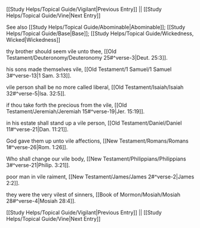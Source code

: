 [[Study Helps/Topical Guide/Vigilant|Previous Entry]]  ||  [[Study Helps/Topical Guide/Vine|Next Entry]]

 See also [[Study Helps/Topical Guide/Abominable|Abominable]]; [[Study Helps/Topical Guide/Base|Base]]; [[Study Helps/Topical Guide/Wickedness, Wicked|Wickedness]]

 thy brother should seem vile unto thee, [[Old Testament/Deuteronomy/Deuteronomy 25#^verse-3|Deut. 25:3]].

 his sons made themselves vile, [[Old Testament/1 Samuel/1 Samuel 3#^verse-13|1 Sam. 3:13]].

 vile person shall be no more called liberal, [[Old Testament/Isaiah/Isaiah 32#^verse-5|Isa. 32:5]].

 if thou take forth the precious from the vile, [[Old Testament/Jeremiah/Jeremiah 15#^verse-19|Jer. 15:19]].

 in his estate shall stand up a vile person, [[Old Testament/Daniel/Daniel 11#^verse-21|Dan. 11:21]].

 God gave them up unto vile affections, [[New Testament/Romans/Romans 1#^verse-26|Rom. 1:26]].

 Who shall change our vile body, [[New Testament/Philippians/Philippians 3#^verse-21|Philip. 3:21]].

 poor man in vile raiment, [[New Testament/James/James 2#^verse-2|James 2:2]].

 they were the very vilest of sinners, [[Book of Mormon/Mosiah/Mosiah 28#^verse-4|Mosiah 28:4]].

[[Study Helps/Topical Guide/Vigilant|Previous Entry]]  ||  [[Study Helps/Topical Guide/Vine|Next Entry]]